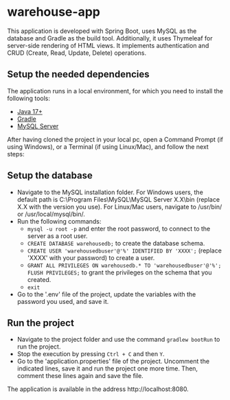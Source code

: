 # warehouse-app

This application is developed with Spring Boot, uses MySQL as the database and Gradle as the build tool. Additionally, it uses Thymeleaf for server-side rendering of HTML views. It implements authentication and CRUD (Create, Read, Update, Delete) operations.

## Setup the needed dependencies

The application runs in a local environment, for which you need to install the following tools:

- [Java 17+](https://docs.aws.amazon.com/corretto/latest/corretto-17-ug/downloads-list.html)
- [Gradle](https://gradle.org/install/)
- [MySQL Server](https://dev.mysql.com/downloads/installer/) 


After having cloned the project in your local pc, open a Command Prompt (if using Windows), or a Terminal (if using Linux/Mac), and follow the next steps:

## Setup the database

- Navigate to the MySQL installation folder. For Windows users, the default path is C:\Program Files\MySQL\MySQL Server X.X\bin (replace X.X with the version you use). For Linux/Mac users, navigate to /usr/bin/ or /usr/local/mysql/bin/.
- Run the following commands: 
  - `mysql -u root -p` and enter the root password, to connect to the server as a root user.
  - `CREATE DATABASE warehousedb;` to create the database schema.
  - `CREATE USER 'warehousedbuser'@'%' IDENTIFIED BY 'XXXX';` (replace 'XXXX' with your password) to create a user. 
  - `GRANT ALL PRIVILEGES ON warehousedb.* TO 'warehousedbuser'@'%'; FLUSH PRIVILEGES;` to grant the privileges on the schema that you created.
  - `exit`
- Go to the '.env' file of the project, update the variables with the password you used, and save it.

## Run the project

- Navigate to the project folder and use the command `gradlew bootRun` to run the project.
- Stop the execution by pressing `Ctrl + C` and then `Y`.
- Go to the 'application.properties' file of the project. Uncomment the indicated lines, save it and run the project one more time. Then, comment these lines again and save the file.

The application is available in the address http://localhost:8080.



